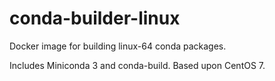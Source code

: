 # conda-builder-linux

Docker image for building linux-64 conda packages. 

Includes Miniconda 3 and conda-build. 
Based upon CentOS 7. 

